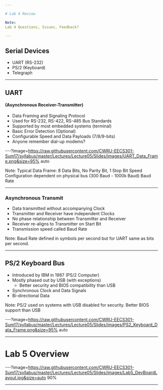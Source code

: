 ```yaml
---

# Lab 4 Review

Note:
Lab 4 Questions, Issues, Feedback?

---
```


## Serial Devices

* UART (RS-232)
* PS/2 (Keyboard)
* Telegraph

---

## UART 
#### (Asynchronous Receiver-Transmitter)

* Data Framing and Signaling Protocol
* Used for RS-232, RS-422, RS-485 Bus Standards
* Supported by most embedded systems (terminal)
* Basic Error Detection (Optional)
* Configurable Speed and Data Payloads (7/8/9-bits)
* Anyone remember dial-up modems?

---?image=https://raw.githubusercontent.com/CWRU-EECS301-Sum17/syllabus/master/Lectures/Lecture05/Slides/images/UART_Data_Frame.png&size=95% auto

Note:
Typical Data Frame: 8 Data Bits, No Parity Bit, 1 Stop Bit
Speed Configuration dependent on physical bus (300 Baud - 1000k Baud)
Baud Rate 

---

### Asynchronous Transmit

* Data transmitted without accompanying Clock
* Transmitter and Receiver have independent Clocks
* No phase relationship between Transmitter and Receiver
* Receiver re-aligns to Transmitter on Start Bit
* Transmission speed called Baud Rate

Note:
Baud Rate defined in symbols per second but for UART same as bits per second.

---

## PS/2 Keyboard Bus

* Introduced by IBM in 1987 (PS/2 Computer)
* Mostly phased out by USB (with exceptions)
	* Better security and BIOS compatibility than USB
* Synchronous Clock and Data Signals
* Bi-directional Data

Note:
PS/2 used on systems with USB disabled for security.
Better BIOS support than USB

---?image=https://raw.githubusercontent.com/CWRU-EECS301-Sum17/syllabus/master/Lectures/Lecture05/Slides/images/PS2_Keyboard_Data_Frame.png&size=95% auto

---

# Lab 5 Overview

---?image=https://raw.githubusercontent.com/CWRU-EECS301-Sum17/syllabus/master/Lectures/Lecture05/Slides/images/Lab5_DevBoardLayout.jpg&size=auto 90%

---
